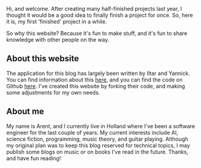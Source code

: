 Hi, and welcome. After creating many half-finished projects last year,
I thought it would be a good idea to finally finish a project for once. So, here
it is, my first 'finished' project in a while.

So why this website? Because it's fun to make stuff, and it's fun
to share knowledge with other people on the way.

## About this website

The application for this blog has largely been written by Iltar and Yannick.
You can find information about this [here](https://stovepipe.systems/post/bloginception),
and you can find the code on Github [here](https://github.com/yannickl88/blog).
I've created this website by forking their code,
and making some adjustments for my own needs.

## About me
My name is Arent, and I currently live in Holland where I've been a software
engineer for the last couple of years. My current interests include
AI, science fiction, programming, music theory, and guitar playing.
Although my original plan was to keep this blog reserved for technical topics, I may
 publish some blogs on music or on books I've read in the future. 
Thanks, and have fun reading!